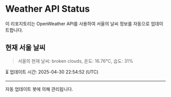 
# Weather API Status

이 리포지토리는 OpenWeather API를 사용하여 서울의 날씨 정보를 자동으로 업데이트합니다.

## 현재 서울 날씨
> 서울의 현재 날씨: broken clouds, 온도: 16.76°C, 습도: 31%

⏳ 업데이트 시간: 2025-04-30 22:54:52 (UTC)

---
자동 업데이트 봇에 의해 관리됩니다.
